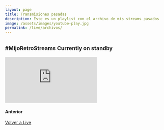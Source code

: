 ```yaml
---
layout: page
title: Transmisiones pasadas
description: Este es un playlist con el archivo de mis streams pasados.
image: /assets/images/youtube-play.jpg
permalink: /live/archivos/
---
```


<h2 class="subtitulo text-center"><small class="text-muted">#MijoRetroStreams</small> <small><span class="badge badge-danger animated infinite flash stream-status">Currently on standby</span></small></h2>

<div class="embed-responsive embed-responsive-16by9">
  <iframe class="embed-responsive-item" src="https://www.youtube.com/embed/videoseries?list=PL15FCirCIaHrE0ymaqlyG9tb2PV3yUcvp" frameborder="0" allowfullscreen></iframe>
</div>

#### <i class="fas fa-arrow-left"></i> Anterior
[Volver a Live][1]

[1]: /live